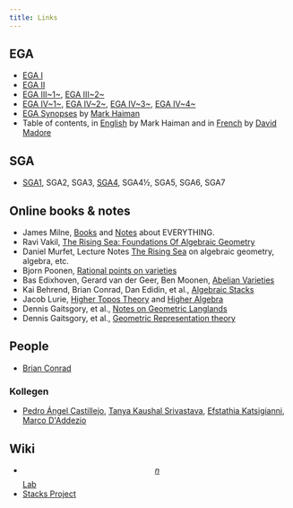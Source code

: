 ```yaml
---
title: Links
---
```


## EGA

* [EGA I][EGA1]
* [EGA II][EGA2]
* [EGA III~1~][EGA31], [EGA III~2~][EGA32]
* [EGA IV~1~][EGA41], [EGA IV~2~][EGA42], [EGA IV~3~][EGA43], [EGA IV~4~][EGA44]
* [EGA Synopses][Synopses] by [Mark Haiman][MarkHaiman]
* Table of contents, in [English][TOC_en] by Mark Haiman and in
  [French][TOC_fr] by [David Madore][DavidMadore]
  
  
[EGA1]: http://www.math.jussieu.fr/~leila/grothendieckcircle/EGA/EGAI.pdf
[EGA2]: http://www.math.jussieu.fr/~leila/grothendieckcircle/EGA/EGAII.pdf 
[EGA31]: http://www.math.jussieu.fr/~leila/grothendieckcircle/EGA/EGAIII.1.pdf
[EGA32]: http://www.math.jussieu.fr/~leila/grothendieckcircle/EGA/EGAIII.2.pdf
[EGA41]: http://www.math.jussieu.fr/~leila/grothendieckcircle/EGA/EGAIV.1.pdf
[EGA42]: http://www.math.jussieu.fr/~leila/grothendieckcircle/EGA/EGAIV.2.pdf
[EGA43]: http://www.math.jussieu.fr/~leila/grothendieckcircle/EGA/EGAIV.3.pdf
[EGA44]: http://www.math.jussieu.fr/~leila/grothendieckcircle/EGA/EGAIV.4.pdf
[Synopses]: //math.berkeley.edu/~mhaiman/math256-fall13-spring14/
[TOC_en]: //math.berkeley.edu/~mhaiman/math256-fall13-spring14/EGA-contents.pdf
[TOC_fr]: //perso.telecom-paristech.fr/~madore/ega-toc.pdf
[DavidMadore]: //perso.telecom-paristech.fr/~madore/
[MarkHaiman]: //math.berkeley.edu/~mhaiman/

## SGA

* [SGA1][SGA1], SGA2, SGA3, [SGA4][SGA4], SGA4½, SGA5, SGA6, SGA7


[SGA1]: https://arxiv.org/abs/math/0206203
[SGA4]: http://fabrice.orgogozo.perso.math.cnrs.fr/SGA4/


## Online books & notes

* James Milne, [Books][MilneBooks] and [Notes][MilneNotes] about EVERYTHING.
* Ravi Vakil, [The Rising Sea: Foundations Of Algebraic Geometry][FOAG]
* Daniel Murfet, Lecture Notes [The Rising Sea][therisingsea] on algebraic geometry, algebra, etc.
* Bjorn Poonen, [Rational points on varieties][Qpoints]
* Bas Edixhoven, Gerard van der Geer, Ben Moonen, [Abelian Varieties][AV]
* Kai Behrend, Brian Conrad, Dan Edidin, et al., [Algebraic Stacks][algstacks]
* Jacob Lurie, [Higher Topos Theory][HTT] and [Higher Algebra][HA]
* Dennis Gaitsgory, et al., [Notes on Geometric Langlands][GL]
* Dennis Gaitsgory, et al., [Geometric Representation theory][GRT]


[AV]: http://gerard.vdgeer.net/AV
[Qpoints]: http://www-math.mit.edu/~poonen/papers/Qpoints.pdf
[algstacks]: //www.math.uzh.ch/index.php?pr_vo_det&key1=1287&key2=580&no_cache=1
[FOAG]: //math.stanford.edu/~vakil/216blog/
[therisingsea]: http://therisingsea.org/post/notes/
[HA]: http://www.math.harvard.edu/~lurie/papers/HA.pdf
[HTT]: http://www.math.harvard.edu/~lurie/papers/HTT.pdf
[GL]: http://www.math.harvard.edu/~gaitsgde/GL/
[GRT]: http://www.math.harvard.edu/~gaitsgde/grad_2009/
[MilneBooks]: http://www.jmilne.org/math/Books/index.html
[MilneNotes]: http://www.jmilne.org/math/CourseNotes/index.html


## People

* [Brian Conrad][BrianConrad]

[BrianConrad]: //math.stanford.edu/~conrad/

### Kollegen
* [Pedro Ángel Castillejo][Pedro], [Tanya Kaushal Srivastava][Tanya],
  [Efstathia Katsigianni][Efstathia], [Marco D'Addezio][Marco]

[Pedro]: http://www.mi.fu-berlin.de/users/castillejo/
[Tanya]: http://page.mi.fu-berlin.de/tanyasrivas/
[Efstathia]: http://page.mi.fu-berlin.de/katsief/
[Marco]: http://www.mi.fu-berlin.de/users/daddezio/


## Wiki

* [$$n$$Lab][nlab]
* [Stacks Project][SP]

[nlab]: //ncatlab.org/
[SP]: //stacks.math.columbia.edu/
